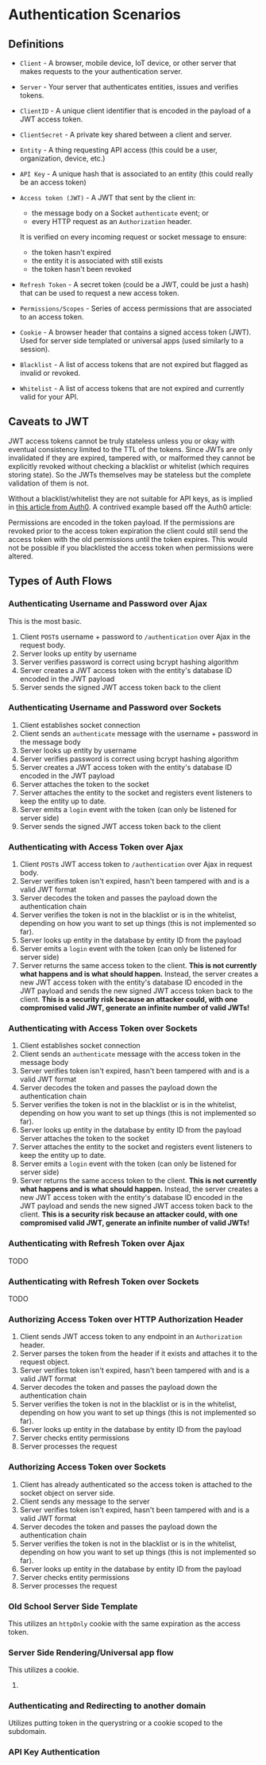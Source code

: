 # Authentication Scenarios

## Definitions

- `Client` - A browser, mobile device, IoT device, or other server that makes requests to the your authentication server.
- `Server` - Your server that authenticates entities, issues and verifies tokens.
- `ClientID` - A unique client identifier that is encoded in the payload of a JWT access token.
- `ClientSecret` - A private key shared between a client and server.
- `Entity` - A thing requesting API access (this could be a user, organization, device, etc.)
- `API Key` - A unique hash that is associated to an entity (this could really be an access token)
- `Access token (JWT)` - A JWT that sent by the client in:
    - the message body on a Socket `authenticate` event; or
    - every HTTP request as an `Authorization` header.

    It is verified on every incoming request or socket message to ensure:

    - the token hasn't expired
    - the entity it is associated with still exists
    - the token hasn't been revoked

- `Refresh Token` - A secret token (could be a JWT, could be just a hash) that can be used to request a new access token.
- `Permissions/Scopes` - Series of access permissions that are associated to an access token.
- `Cookie` - A browser header that contains a signed access token (JWT). Used for server side templated or universal apps (used similarly to a session).
- `Blacklist` - A list of access tokens that are not expired but flagged as invalid or revoked.
- `Whitelist` - A list of access tokens that are not expired and currently valid for your API.

## Caveats to JWT

JWT access tokens cannot be truly stateless unless you or okay with eventual consistency limited to the TTL of the tokens. Since JWTs are only invalidated if they are expired, tampered with, or malformed they cannot be explicitly revoked without checking a blacklist or whitelist (which requires storing state). So the JWTs themselves may be stateless but the complete validation of them is not.

Without a blacklist/whitelist they are not suitable for API keys, as is implied in [this article from Auth0](https://auth0.com/blog/using-json-web-tokens-as-api-keys/). A contrived example based off the Auth0 article:

Permissions are encoded in the token payload. If the permissions are revoked prior to the access token expiration the client could still send the access token with the old permissions until the token expires. This would not be possible if you blacklisted the access token when permissions were altered.

## Types of Auth Flows

### Authenticating Username and Password over Ajax

This is the most basic.

1. Client `POST`s username + password to `/authentication` over Ajax in the request body.
2. Server looks up entity by username
3. Server verifies password is correct using bcrypt hashing algorithm
4. Server creates a JWT access token with the entity's database ID encoded in the JWT payload
5. Server sends the signed JWT access token back to the client

### Authenticating Username and Password over Sockets

1. Client establishes socket connection
2. Client sends an `authenticate` message with the username + password in the message body
3. Server looks up entity by username
4. Server verifies password is correct using bcrypt hashing algorithm
5. Server creates a JWT access token with the entity's database ID encoded in the JWT payload
6. Server attaches the token to the socket
7. Server attaches the entity to the socket and registers event listeners to keep the entity up to date.
8. Server emits a `login` event with the token (can only be listened for server side)
9. Server sends the signed JWT access token back to the client

### Authenticating with Access Token over Ajax

1. Client `POST`s JWT access token to `/authentication` over Ajax in request body.
2. Server verifies token isn't expired, hasn't been tampered with and is a valid JWT format
3. Server decodes the token and passes the payload down the authentication chain
4. Server verifies the token is not in the blacklist or is in the whitelist, depending on how you want to set up things (this is not implemented so far).
5. Server looks up entity in the database by entity ID from the payload
6. Server emits a `login` event with the token (can only be listened for server side)
7. Server returns the same access token to the client. **This is not currently what happens and is what should happen.** Instead, the server creates a new JWT access token with the entity's database ID encoded in the JWT payload and  sends the new signed JWT access token back to the client. **This is a security risk because an attacker could, with one compromised valid JWT, generate an infinite number of valid JWTs!**

### Authenticating with Access Token over Sockets

1. Client establishes socket connection
2. Client sends an `authenticate` message with the access token in the message body
3. Server verifies token isn't expired, hasn't been tampered with and is a valid JWT format
4. Server decodes the token and passes the payload down the authentication chain
5. Server verifies the token is not in the blacklist or is in the whitelist, depending on how you want to set up things (this is not implemented so far).
6. Server looks up entity in the database by entity ID from the payload
Server attaches the token to the socket
7. Server attaches the entity to the socket and registers event listeners to keep the entity up to date.
8. Server emits a `login` event with the token (can only be listened for server side)
9. Server returns the same access token to the client. **This is not currently what happens and is what should happen.** Instead, the server creates a new JWT access token with the entity's database ID encoded in the JWT payload and  sends the new signed JWT access token back to the client. **This is a security risk because an attacker could, with one compromised valid JWT, generate an infinite number of valid JWTs!**

### Authenticating with Refresh Token over Ajax

TODO

### Authenticating with Refresh Token over Sockets

TODO

### Authorizing Access Token over HTTP Authorization Header

1. Client sends JWT access token to any endpoint in an `Authorization` header.
2. Server parses the token from the header if it exists and attaches it to the request object.
3. Server verifies token isn't expired, hasn't been tampered with and is a valid JWT format
4. Server decodes the token and passes the payload down the authentication chain
5. Server verifies the token is not in the blacklist or is in the whitelist, depending on how you want to set up things (this is not implemented so far).
6. Server looks up entity in the database by entity ID from the payload
7. Server checks entity permissions
8. Server processes the request

### Authorizing Access Token over Sockets

1. Client has already authenticated so the access token is attached to the socket object on server side.
2. Client sends any message to the server
3. Server verifies token isn't expired, hasn't been tampered with and is a valid JWT format
4. Server decodes the token and passes the payload down the authentication chain
5. Server verifies the token is not in the blacklist or is in the whitelist, depending on how you want to set up things (this is not implemented so far).
6. Server looks up entity in the database by entity ID from the payload
7. Server checks entity permissions
8. Server processes the request

### Old School Server Side Template

This utilizes an `httpOnly` cookie with the same expiration as the access token.

### Server Side Rendering/Universal app flow

This utilizes a cookie.

1.

### Authenticating and Redirecting to another domain

Utilizes putting token in the querystring or a cookie scoped to the subdomain.

### API Key Authentication

